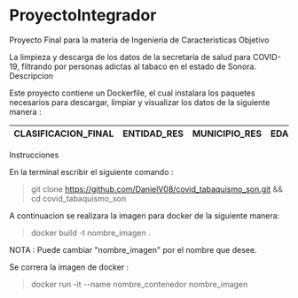 
# ProyectoIntegrador
Proyecto Final para la materia de Ingenieria de Caracteristicas
Objetivo


La limpieza y descarga de los datos de la secretaría de salud para COVID-19, filtrando por personas adictas al tabaco en el estado de Sonora.
Descripcion

Este proyecto contiene un Dockerfile, el cual instalara los paquetes necesarios para descargar, limpiar y visualizar los datos de la siguiente manera :

| CLASIFICACION_FINAL | ENTIDAD_RES | MUNICIPIO_RES | EDAD | SEXO | TABAQUISMO |  FECHA_DEF |
| ------------------- | ----------- | ------------- | ---- | ---- | ---------- | -----------|

Instrucciones

En la terminal escribir el siguiente comando :

> git clone https://github.com/DanielV08/covid_tabaquismo_son.git && cd covid_tabaquismo_son

A continuacion se realizara la imagen para docker de la siguiente manera:

> docker build -t nombre_imagen . 

NOTA : Puede cambiar "nombre_imagen" por el nombre que desee.

Se correra la imagen de docker :

> docker run -it --name nombre_contenedor nombre_imagen 
